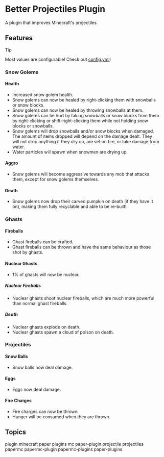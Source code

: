 # Better Projectiles Plugin

A plugin that improves Minecraft's projectiles.

## Features

> [!TIP]
> 
> Most values are configurable! Check out [config.yml](./src/main/resources/config.yml)!

### Snow Golems

#### Health

- Increased snow golem health.
- Snow golems can now be healed by right-clicking them with snowballs or snow blocks.
- Snow golems can now be healed by throwing snowballs at them.
- Snow golems can be hurt by taking snowballs or snow blocks from them by right-clicking or shift-right-clicking them while not holding snow blocks or snowballs.
- Snow golems will drop snowballs and/or snow blocks when damaged. The amount of items dropped will depend on the damage dealt. They will not drop anything if they dry up, are set on fire, or take damage from water.
- Water particles will spawn when snowmen are drying up.

#### Aggro

- Snow golems will become aggressive towards any mob that attacks them, except for snow golems themselves.

#### Death

- Snow golems now drop their carved pumpkin on death (if they have it on), making them fully recyclable and able to be re-built!

### Ghasts

#### Fireballs

- Ghast fireballs can be crafted.
- Ghast fireballs can be thrown and have the same behaviour as those shot by ghasts.

#### Nuclear Ghasts

- 1% of ghasts will now be nuclear.

##### Nuclear Fireballs

- Nuclear ghasts shoot nuclear fireballs, which are much more powerful than normal ghast fireballs.

##### Death

- Nuclear ghasts explode on death.
- Nuclear ghasts spawn a cloud of poison on death.

### Projectiles

#### Snow Balls

- Snow balls now deal damage.

#### Eggs

- Eggs now deal damage.

#### Fire Charges

- Fire charges can now be thrown.
- Hunger will be consumed when they are thrown.

## Topics

plugin minecraft paper plugins mc paper-plugin projectile projectiles papermc papermc-plugin papermc-plugins paper-plugins
